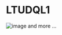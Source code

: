 # LTUDQL1
![image](https://user-images.githubusercontent.com/33834505/91004374-32812600-e5fe-11ea-975e-0b3f070d19f9.png)
and more ...
